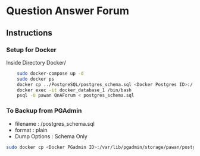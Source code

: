 # Question Answer Forum

## Instructions

### Setup for Docker
Inside Directory Docker/

```bash
    sudo docker-compose up -d
    sudo docker ps
    docker cp ../PostgreSQL/postgres_schema.sql <Docker Postgres ID>:/
    docker exec -it docker_database_1 /bin/bash
    psql -U pawan QnAForum < postgres_schema.sql
```

### To Backup from PGAdmin
- filename : /postgres_schema.sql
- format : plain
- Dump Options : Schema Only

```bash
sudo docker cp <Docker PGadmin ID>:/var/lib/pgadmin/storage/pawan/postgres_schema.sql <Location in your PC>
```
